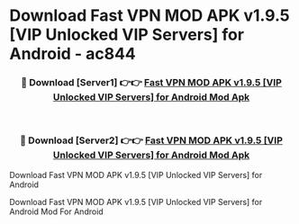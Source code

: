 # Download Fast VPN MOD APK v1.9.5 [VIP Unlocked VIP Servers] for Android - ac844


<div align="center">
<h3>🔴 Download [Server1] 👉👉 <a href="https://apk-comot.site?title=Fast_VPN_MOD_APK_v1.9.5_[VIP_Unlocked_VIP_Servers]_for_Android">Fast VPN MOD APK v1.9.5 [VIP Unlocked VIP Servers] for Android Mod Apk</a></h3><br>
<h3>🔴 Download [Server2] 👉👉 <a href="https://apk-comot.site?title=Fast_VPN_MOD_APK_v1.9.5_[VIP_Unlocked_VIP_Servers]_for_Android">Fast VPN MOD APK v1.9.5 [VIP Unlocked VIP Servers] for Android Mod Apk</a></h3>
</div>



Download Fast VPN MOD APK v1.9.5 [VIP Unlocked VIP Servers] for Android 

Download Fast VPN MOD APK v1.9.5 [VIP Unlocked VIP Servers] for Android Mod For Android